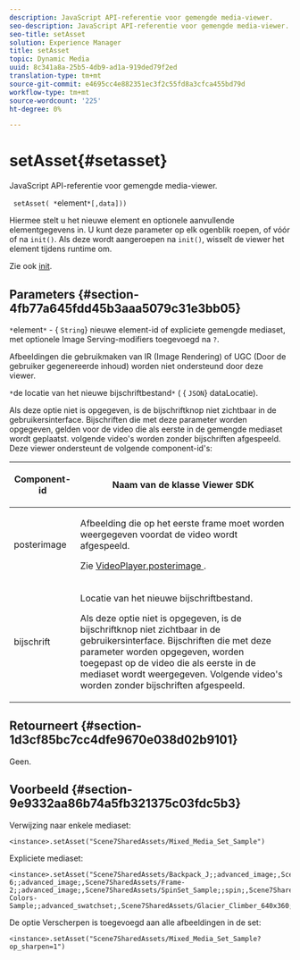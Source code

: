 ```yaml
---
description: JavaScript API-referentie voor gemengde media-viewer.
seo-description: JavaScript API-referentie voor gemengde media-viewer.
seo-title: setAsset
solution: Experience Manager
title: setAsset
topic: Dynamic Media
uuid: 8c341a8a-25b5-4db9-ad1a-919ded79f2ed
translation-type: tm+mt
source-git-commit: e4695cc4e882351ec3f2c55fd8a3cfca455bd79d
workflow-type: tm+mt
source-wordcount: '225'
ht-degree: 0%

---
```



# setAsset{#setasset}

JavaScript API-referentie voor gemengde media-viewer.

` setAsset( *`element`*[,data]))`

Hiermee stelt u het nieuwe element en optionele aanvullende elementgegevens in. U kunt deze parameter op elk ogenblik roepen, of vóór of na `init()`. Als deze wordt aangeroepen na `init()`, wisselt de viewer het element tijdens runtime om.

Zie ook [init](../../../c-html5-s7-aem-asset-viewers/c-html5-mixedmedia-viewer-about/c-html5-mixedmedia-viewer-javascriptapiref/r-html5-mixedmedia-javascriptapiref-init.md#reference-bb4428c155e541b79797f96e17c068ae).

## Parameters {#section-4fb77a645fdd45b3aaa5079c31e3bb05}

`*`element`*` - { `String`} nieuwe element-id of expliciete gemengde mediaset, met optionele Image Serving-modifiers toegevoegd na  `?`.

Afbeeldingen die gebruikmaken van IR (Image Rendering) of UGC (Door de gebruiker gegenereerde inhoud) worden niet ondersteund door deze viewer.

`*`de locatie van het nieuwe bijschriftbestand`*`  ( { `JSON`} dataLocatie).

Als deze optie niet is opgegeven, is de bijschriftknop niet zichtbaar in de gebruikersinterface. Bijschriften die met deze parameter worden opgegeven, gelden voor de video die als eerste in de gemengde mediaset wordt geplaatst. volgende video&#39;s worden zonder bijschriften afgespeeld. Deze viewer ondersteunt de volgende component-id&#39;s:

<table id="table_7B5DD9303EF44ADD847B13FFEAD135D9"> 
 <thead> 
  <tr> 
   <th colname="col1" class="entry"> <p>Component-id </p> </th> 
   <th colname="col2" class="entry"> <p>Naam van de klasse Viewer SDK </p> </th> 
  </tr> 
 </thead>
 <tbody> 
  <tr> 
   <td colname="col1"> <p> <span class="codeph"> posterimage  </span> </p> </td> 
   <td colname="col2"> <p>Afbeelding die op het eerste frame moet worden weergegeven voordat de video wordt afgespeeld. </p> <p>Zie <a href="../../../c-html5-s7-aem-asset-viewers/c-html5-mixedmedia-viewer-about/r-html5-mixedmedia-viewer-config-attrib/r-html5-mixedmedia-viewer-config-attrib-videoplayer-posterimage.md#reference-f424ad0f278b4d14b86ea55e3a73c52b" format="dita" scope="local"> VideoPlayer.posterimage </a>. </p> </td> 
  </tr> 
  <tr> 
   <td colname="col1"> <p> <span class="codeph"> bijschrift  </span> </p> </td> 
   <td colname="col2"> <p> Locatie van het nieuwe bijschriftbestand. </p> <p>Als deze optie niet is opgegeven, is de bijschriftknop niet zichtbaar in de gebruikersinterface. Bijschriften die met deze parameter worden opgegeven, worden toegepast op de video die als eerste in de mediaset wordt weergegeven. Volgende video's worden zonder bijschriften afgespeeld. </p> </td> 
  </tr> 
 </tbody> 
</table>

## Retourneert {#section-1d3cf85bc7cc4dfe9670e038d02b9101}

Geen.

## Voorbeeld {#section-9e9332aa86b74a5fb321375c03fdc5b3}

Verwijzing naar enkele mediaset:

```
<instance>.setAsset("Scene7SharedAssets/Mixed_Media_Set_Sample")
```

Expliciete mediaset:

```
<instance>.setAsset("Scene7SharedAssets/Backpack_J;;advanced_image;,Scene7SharedAssets/Frame-6;;advanced_image;,Scene7SharedAssets/Frame-2;;advanced_image;,Scene7SharedAssets/SpinSet_Sample;;spin;,Scene7SharedAssets/ImageSet-Colors-Sample;;advanced_swatchset;,Scene7SharedAssets/Glacier_Climber_640x360;Scene7SharedAssets/Glacier_Climber_640x360;video;")
```

De optie Verscherpen is toegevoegd aan alle afbeeldingen in de set:

```
<instance>.setAsset("Scene7SharedAssets/Mixed_Media_Set_Sample?op_sharpen=1")
```

